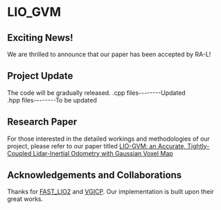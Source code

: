 # LIO_GVM

## Exciting News! 
We are thrilled to announce that our paper has been accepted by RA-L!

## Project Update
The code will be gradually released. 
.cpp files--------Updated   
.hpp files--------To be updated

## Research Paper
For those interested in the detailed workings and methodologies of our project, please refer to our paper titled [LIO-GVM: an Accurate, Tightly-Coupled Lidar-Inertial Odometry with Gaussian Voxel Map](https://arxiv.org/pdf/2306.17436.pdf)

## Acknowledgements and Collaborations
Thanks for [FAST_LIO2](https://github.com/hku-mars/FAST_LIO) and [VGICP](https://github.com/SMRT-AIST/fast_gicp). Our implementation is built upon their great works. 
